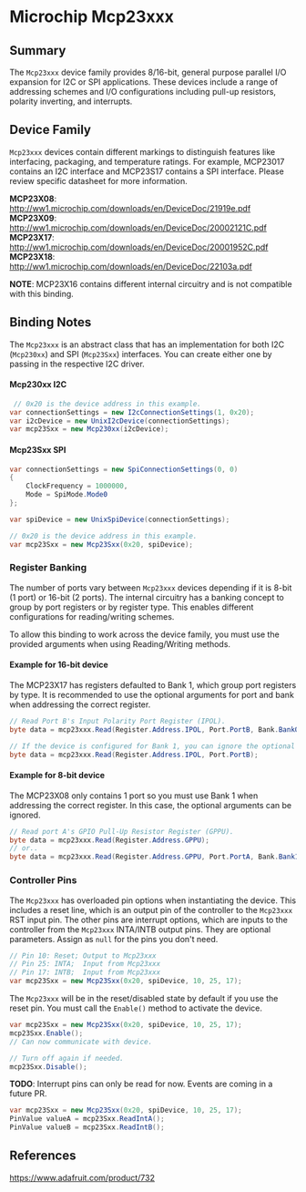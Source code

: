 ﻿# Microchip Mcp23xxx

## Summary
The `Mcp23xxx` device family provides 8/16-bit, general purpose parallel I/O expansion for I2C or SPI applications.  These devices include a range of addressing schemes and I/O configurations including pull-up resistors, polarity inverting, and interrupts.

## Device Family
`Mcp23xxx` devices contain different markings to distinguish features like interfacing, packaging, and temperature ratings.  For example, MCP23017 contains an I2C interface and MCP23S17 contains a SPI interface.  Please review specific datasheet for more information.

**MCP23X08**: http://ww1.microchip.com/downloads/en/DeviceDoc/21919e.pdf  
**MCP23X09**: http://ww1.microchip.com/downloads/en/DeviceDoc/20002121C.pdf  
**MCP23X17**: http://ww1.microchip.com/downloads/en/DeviceDoc/20001952C.pdf  
**MCP23X18**: http://ww1.microchip.com/downloads/en/DeviceDoc/22103a.pdf  

**NOTE**: MCP23X16 contains different internal circuitry and is not compatible with this binding.

## Binding Notes

The `Mcp23xxx` is an abstract class that has an implementation for both I2C (`Mcp230xx`) and SPI (`Mcp23Sxx`) interfaces.  You can create either one by passing in the respective I2C driver.

#### Mcp230xx I2C
```csharp
 // 0x20 is the device address in this example.
var connectionSettings = new I2cConnectionSettings(1, 0x20);
var i2cDevice = new UnixI2cDevice(connectionSettings);
var mcp23Sxx = new Mcp230xx(i2cDevice);
```

#### Mcp23Sxx SPI
```csharp
var connectionSettings = new SpiConnectionSettings(0, 0)
{
    ClockFrequency = 1000000,
    Mode = SpiMode.Mode0
};

var spiDevice = new UnixSpiDevice(connectionSettings);

// 0x20 is the device address in this example.
var mcp23Sxx = new Mcp23Sxx(0x20, spiDevice);
```
  
### Register Banking
The number of ports vary between `Mcp23xxx` devices depending if it is 8-bit (1 port) or 16-bit (2 ports).  The internal circuitry has a banking concept to group by port registers or by register type.  This enables different configurations for reading/writing schemes.  

To allow this binding to work across the device family, you must use the provided arguments when using Reading/Writing methods.

#### Example for 16-bit device
The MCP23X17 has registers defaulted to Bank 1, which group port registers by type.  It is recommended to use the optional arguments for port and bank when addressing the correct register.

``` csharp
// Read Port B's Input Polarity Port Register (IPOL).
byte data = mcp23xxx.Read(Register.Address.IPOL, Port.PortB, Bank.Bank0);

// If the device is configured for Bank 1, you can ignore the optional argument.
byte data = mcp23xxx.Read(Register.Address.IPOL, Port.PortB);
```
#### Example for 8-bit device
The MCP23X08 only contains 1 port so you must use Bank 1 when addressing the correct register.  In this case, the optional arguments can be ignored.

``` csharp
// Read port A's GPIO Pull-Up Resistor Register (GPPU).
byte data = mcp23xxx.Read(Register.Address.GPPU);
// or..
byte data = mcp23xxx.Read(Register.Address.GPPU, Port.PortA, Bank.Bank1);
```

### Controller Pins
The `Mcp23xxx` has overloaded pin options when instantiating the device.  This includes a reset line, which is an output pin of the controller to the `Mcp23xxx` RST input pin.  The other pins are interrupt options, which are inputs to the controller from the `Mcp23xxx` INTA/INTB output pins.  They are optional parameters.  Assign as `null` for the pins you don't need.

```csharp
// Pin 10: Reset; Output to Mcp23xxx
// Pin 25: INTA;  Input from Mcp23xxx
// Pin 17: INTB;  Input from Mcp23xxx
var mcp23Sxx = new Mcp23Sxx(0x20, spiDevice, 10, 25, 17);
```

The `Mcp23xxx` will be in the reset/disabled state by default if you use the reset pin.  You must call the `Enable()` method to activate the device.

```csharp
var mcp23Sxx = new Mcp23Sxx(0x20, spiDevice, 10, 25, 17);
mcp23Sxx.Enable();
// Can now communicate with device.

// Turn off again if needed.
mcp23Sxx.Disable();
```

**TODO**: Interrupt pins can only be read for now.  Events are coming in a future PR.
```csharp
var mcp23Sxx = new Mcp23Sxx(0x20, spiDevice, 10, 25, 17);
PinValue valueA = mcp23Sxx.ReadIntA();
PinValue valueB = mcp23Sxx.ReadIntB();
```

## References 
https://www.adafruit.com/product/732  
